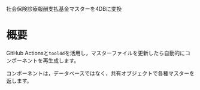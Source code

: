 社会保険診療報酬支払基金マスターを4DBに変換

# 概要

GitHub Actionsと`tool4d`を活用し，マスターファイルを更新したら自動的にコンポーネントを再生成します。

コンポーネントは，データベースではなく，共有オブジェクトで各種マスターを返します。

